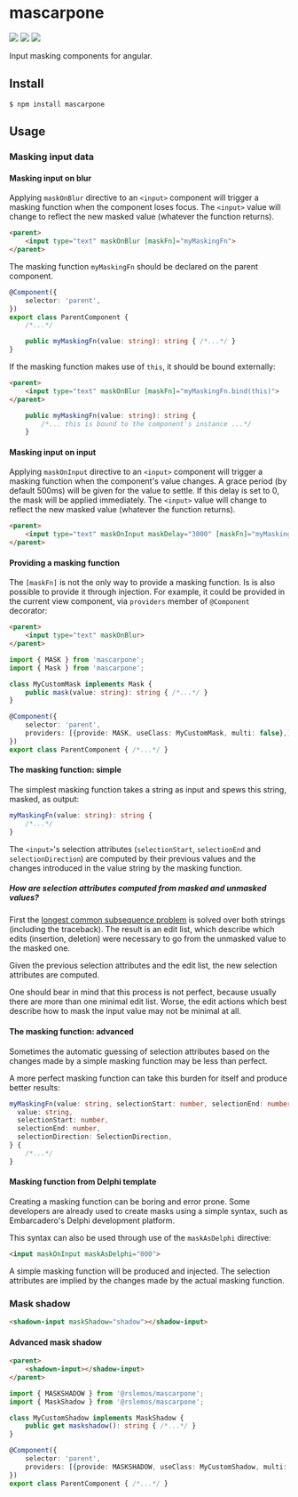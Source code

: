 # mascarpone

[![](https://img.shields.io/npm/v/mascarpone.svg)](https://github.com/rslemos/mascarpone)
[![](https://img.shields.io/bundlephobia/min/mascarpone.svg)](https://github.com/rslemos/mascarpone)
[![](https://img.shields.io/github/license/rslemos/mascarpone.svg)](https://github.com/rslemos/mascarpone)

Input masking components for angular.

## Install
```
$ npm install mascarpone
```

## Usage

### Masking input data

#### Masking input on blur

Applying `maskOnBlur` directive to an `<input>` component will trigger a
masking function when the component loses focus. The `<input>` value will
change to reflect the new masked value (whatever the function returns).

```html
<parent>
    <input type="text" maskOnBlur [maskFn]="myMaskingFn">
</parent>
```

The masking function `myMaskingFn` should be declared on the parent component.

```ts
@Component({
    selector: 'parent',
})
export class ParentComponent {
    /*...*/

    public myMaskingFn(value: string): string { /*...*/ }
}
```

If the masking function makes use of `this`, it should be bound externally:

```html
<parent>
    <input type="text" maskOnBlur [maskFn]="myMaskingFn.bind(this)">
</parent>
```

```ts
    public myMaskingFn(value: string): string {
        /*... this is bound to the component's instance ...*/
    }
```

#### Masking input on input

Applying `maskOnInput` directive to an `<input>` component will trigger a
masking function when the component's value changes. A grace period (by default
500ms) will be given for the value to settle. If this delay is set to 0,
the mask will be applied immediately. The `<input>` value will change to
reflect the new masked value (whatever the function returns).

```html
<parent>
    <input type="text" maskOnInput maskDelay="3000" [maskFn]="myMaskingFn">
</parent>
```


#### Providing a masking function

The `[maskFn]` is not the only way to provide a masking function. Is is also
possible to provide it through injection. For example, it could be provided in
the current view component, via `providers` member of `@Component` decorator:

```html
<parent>
    <input type="text" maskOnBlur>
</parent>
```

```ts
import { MASK } from 'mascarpone';
import { Mask } from 'mascarpone';

class MyCustomMask implements Mask {
    public mask(value: string): string { /*...*/ }
}

@Component({
    selector: 'parent',
    providers: [{provide: MASK, useClass: MyCustomMask, multi: false},]
})
export class ParentComponent { /*...*/ }
```


#### The masking function: simple

The simplest masking function takes a string as input and spews this string,
masked, as output:

```ts
myMaskingFn(value: string): string {
    /*...*/
}
```

The `<input>`'s selection attributes (`selectionStart`, `selectionEnd` and
`selectionDirection`) are computed by their previous values and the changes
introduced in the value string by the masking function.

##### How are selection attributes computed from masked and unmasked values?

First the
[longest common subsequence problem](https://en.wikipedia.org/wiki/Longest_common_subsequence_problem)
is solved over both strings (including the traceback). The result is an edit
list, which describe which edits (insertion, deletion) were necessary to go
from the unmasked value to the masked one.

Given the previous selection attributes and the edit list, the new selection
attributes are computed.

One should bear in mind that this process is not perfect, because usually there
are more than one minimal edit list. Worse, the edit actions which best
describe how to mask the input value may not be minimal at all.


#### The masking function: advanced

Sometimes the automatic guessing of selection attributes based on the changes
made by a simple masking function may be less than perfect.

A more perfect masking function can take this burden for itself and produce
better results:

```ts
myMaskingFn(value: string, selectionStart: number, selectionEnd: number, selectionDirection: SelectionDirection): {
  value: string,
  selectionStart: number,
  selectionEnd: number,
  selectionDirection: SelectionDirection,
} {
    /*...*/
}
```

#### Masking function from Delphi template

Creating a masking function can be boring and error prone. Some developers are
already used to create masks using a simple syntax, such as Embarcadero's
Delphi development platform.

This syntax can also be used through use of the `maskAsDelphi` directive:

```html
<input maskOnInput maskAsDelphi="000">
```

A simple masking function will be produced and injected. The selection
attributes are implied by the changes made by the actual masking function.


### Mask shadow

```html
<shadown-input maskShadow="shadow"></shadow-input>
```

#### Advanced mask shadow

```html
<parent>
    <shadown-input></shadow-input>
</parent>
```

```ts
import { MASKSHADOW } from '@rslemos/mascarpone';
import { MaskShadow } from '@rslemos/mascarpone';

class MyCustomShadow implements MaskShadow {
    public get maskshadow(): string { /*...*/ }
}

@Component({
    selector: 'parent',
    providers: [{provide: MASKSHADOW, useClass: MyCustomShadow, multi: false},]
})
export class ParentComponent { /*...*/ }
```
